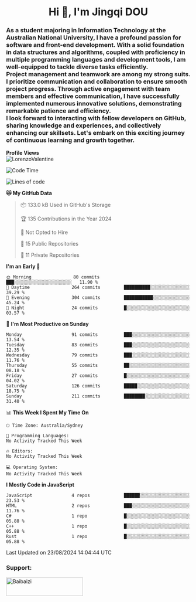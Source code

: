 <h1 align="center">Hi 👋, I'm Jingqi DOU</h1>
<h3 align="left">
As a student majoring in Information Technology at the Australian National University, I have a profound passion for software and front-end development. With a solid foundation in data structures and algorithms, coupled with proficiency in multiple programming languages and development tools, I am well-equipped to tackle diverse tasks efficiently. <br>
Project management and teamwork are among my strong suits. I prioritize communication and collaboration to ensure smooth project progress. Through active engagement with team members and effective communication, I have successfully implemented numerous innovative solutions, demonstrating remarkable patience and efficiency.<br>
I look forward to interacting with fellow developers on GitHub, sharing knowledge and experiences, and collectively enhancing our skillsets. Let's embark on this exciting journey of continuous learning and growth together.
</h3>

**Profile Views**<br>
<img src="https://count.getloli.com/get/@:name" alt="LorenzoValentine" />

<!--START_SECTION:waka-->
![Code Time](http://img.shields.io/badge/Code%20Time-818%20hrs%2014%20mins-blue)

![Lines of code](https://img.shields.io/badge/From%20Hello%20World%20I%27ve%20Written-812.5%20thousand%20lines%20of%20code-blue)

**🐱 My GitHub Data** 

> 📦 133.0 kB Used in GitHub's Storage 
 > 
> 🏆 135 Contributions in the Year 2024
 > 
> 🚫 Not Opted to Hire
 > 
> 📜 15 Public Repositories 
 > 
> 🔑 11 Private Repositories 
 > 
**I'm an Early 🐤** 

```text
🌞 Morning                80 commits          ███░░░░░░░░░░░░░░░░░░░░░░   11.90 % 
🌆 Daytime                264 commits         ██████████░░░░░░░░░░░░░░░   39.29 % 
🌃 Evening                304 commits         ███████████░░░░░░░░░░░░░░   45.24 % 
🌙 Night                  24 commits          █░░░░░░░░░░░░░░░░░░░░░░░░   03.57 % 
```
📅 **I'm Most Productive on Sunday** 

```text
Monday                   91 commits          ███░░░░░░░░░░░░░░░░░░░░░░   13.54 % 
Tuesday                  83 commits          ███░░░░░░░░░░░░░░░░░░░░░░   12.35 % 
Wednesday                79 commits          ███░░░░░░░░░░░░░░░░░░░░░░   11.76 % 
Thursday                 55 commits          ██░░░░░░░░░░░░░░░░░░░░░░░   08.18 % 
Friday                   27 commits          █░░░░░░░░░░░░░░░░░░░░░░░░   04.02 % 
Saturday                 126 commits         █████░░░░░░░░░░░░░░░░░░░░   18.75 % 
Sunday                   211 commits         ████████░░░░░░░░░░░░░░░░░   31.40 % 
```


📊 **This Week I Spent My Time On** 

```text
🕑︎ Time Zone: Australia/Sydney

💬 Programming Languages: 
No Activity Tracked This Week

🔥 Editors: 
No Activity Tracked This Week

💻 Operating System: 
No Activity Tracked This Week
```

**I Mostly Code in JavaScript** 

```text
JavaScript               4 repos             ██████░░░░░░░░░░░░░░░░░░░   23.53 % 
HTML                     2 repos             ███░░░░░░░░░░░░░░░░░░░░░░   11.76 % 
C#                       1 repo              █░░░░░░░░░░░░░░░░░░░░░░░░   05.88 % 
C++                      1 repo              █░░░░░░░░░░░░░░░░░░░░░░░░   05.88 % 
Rust                     1 repo              █░░░░░░░░░░░░░░░░░░░░░░░░   05.88 % 
```




 Last Updated on 23/08/2024 14:04:44 UTC
<!--END_SECTION:waka-->

<!-- [![willianrod's wakatime stats](https://github-readme-stats.vercel.app/api/wakatime?username=lorenzoval2050)](https://github.com/anuraghazra/github-readme-stats) -->


<h3 align="left">Support:</h3>
<p><a href="https://www.buymeacoffee.com/Baibaizi"> <img align="left" src="https://cdn.buymeacoffee.com/buttons/v2/default-yellow.png" height="50" width="210" alt="Baibaizi" /></a></p><br><br>
